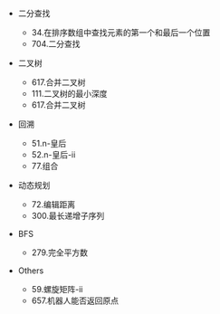 - 二分查找
    - 34.在排序数组中查找元素的第一个和最后一个位置
    - 704.二分查找

- 二叉树
    - 617.合并二叉树
    - 111.二叉树的最小深度
    - 617.合并二叉树

- 回溯
    - 51.n-皇后
    - 52.n-皇后-ii
    - 77.组合

- 动态规划
    - 72.编辑距离
    - 300.最长递增子序列

- BFS
    - 279.完全平方数

- Others
    - 59.螺旋矩阵-ii
    - 657.机器人能否返回原点